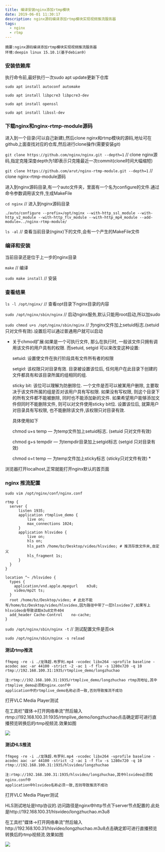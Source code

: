 ```yaml
---
title: 编译安装nginx添加rtmp模块
date: 2019-06-01 11:30:17
description: nginx源码编译添加rtmp模块实现视频推流服务器
tags:
  - nginx
  - rtmp
---
```


    摘要:nginx源码编译添加rtmp模块实现视频推流服务器
    环境:deepin linux 15.10.1(基于debian9)

### 安装依赖库

执行命令前,最好执行一次sudo apt update更新下仓库

`sudo apt install autoconf automake`

`sudo apt install libpcre3 libpcre3-dev`

`sudo apt install openssl`

`sudo apt install libssl-dev`

### 下载nginx和nginx-rtmp-module源码

进入到一个目录(可以自己新建),然后clone nginx和rtmp模块的源码,地址可在github上面查找对应的仓库,然后进行clone操作(需要安装git)

`git clone https://github.com/nginx/nginx.git --depth=1` // clone nginx源码,指定克隆深度depth为1即表示只克隆最近一次commit(clone时间大幅缩短)

`git clone https://github.com/arut/nginx-rtmp-module.git --depth=1` // clone nginx-rtmp-module源码

进入到nginx源码目录,有一个auto文件夹，里面有一个名为configure的文件.通过命令参数调用该文件,生成MakeFile

`cd nginx` // 进入到nginx源码目录

`./auto/configure --prefix=/opt/nginx --with-http_ssl_module --with-http_v2_module --with-http_flv_module --with-http_mp4_module --add-module=../nginx-rtmp-module/`

`ls -al` // 查看当前目录(nginx)下的文件,会有一个产生的MakeFile文件

### 编译和安装

当前目录还是位于上一步的nginx目录

`make` // 编译

`sudo make install` // 安装

### 查看结果

`ls -l /opt/nginx/` // 查看opt目录下nginx目录的内容

`sudo /opt/nginx/sbin/nginx` // 启动nginx服务,默认只能用root启动,所以加sudo

`sudo chmod u+s /opt/nginx/sbin/nginx` // 为nginx文件加上setuid标志.(setuid只对文件有效).设置后可以通过普通用户就可以启动


* 关于chmod扩展:如果是一个可执行文件, 那么在执行时, 一般该文件只拥有调用该文件的用户具有的权限. 而setuid, setgid 可以来改变这种设置:

  setuid: 设置使文件在执行阶段具有文件所有者的权限
  
  setgid: 该权限只对目录有效. 目录被设置该位后, 任何用户在此目录下创建的文件都具有和该目录所属的组相同的组.
  
  sticky bit: 该位可以理解为防删除位. 一个文件是否可以被某用户删除, 主要取决于该文件所属的组是否对该用户具有写权限. 如果没有写权限, 则这个目录下的所有文件都不能被删除, 同时也不能添加新的文件. 如果希望用户能够添加文件但同时不能删除文件, 则可以对文件使用sticky bit位. 设置该位后, 就算用户对目录具有写权限, 也不能删除该文件,该权限只对目录有效.

  具体使用如下

  chmod u+s temp — 为temp文件加上setuid标志. (setuid 只对文件有效)
  
  chmod g+s tempdir — 为tempdir目录加上setgid标志 (setgid 只对目录有效)
  
  chmod o+t temp — 为temp文件加上sticky标志 (sticky只对文件有效) *


浏览器打开localhost,正常就能打开nginx默认的首页面

### nginx 推流配置

`sudo vim /opt/nginx/conf/nginx.conf`

    rtmp {
      server {
          listen 1935;
          application rtmplive_demo {
              live on;
              max_connections 1024;
          }
          application hlsvideo {
              live on;
              hls on;
              hls_path /home/bz/Desktop/video/hlsvideo; # 推流存放文件夹,自定义
              hls_fragment 1s;
          }
      }
    }

    location ^~ /hlsvideo {
      types {
        application/vnd.apple.mpegurl    m3u8;
        video/mp2t ts;
      }
      root /home/bz/Desktop/video; # 此处不能写/home/bz/Desktop/video/hlsvideo,因为路径中带了一层hlsvideo了,如果写上hlsvideo会导致读取m3u8文件404
      add_header Cache-Control    no-cache;
    }

`sudo /opt/nginx/sbin/nginx -t` // 测试配置文件是否ok

`sudo /opt/nginx/sbin/nginx -s reload`

#### 测试rtmp推流

`ffmpeg -re -i ./龙珠超.布罗利.mp4 -vcodec libx264 -vprofile baseline -acodec aac -ar 44100 -strict -2 -ac 1 -f flv -s 1280x720 -q 10 rtmp://192.168.100.31:1935/rtmplive_demo/longzhuchao`

    注:rtmp://192.168.100.31:1935/rtmplive_demo/longzhuchao rtmp流地址,其中rtmplive_demo必须和nginx.conf中
    application中的rtmplive_demo名称必须一致,否则导致推流不成功

打开VLC Media Player测试

在工具栏"媒体->打开网络串流"然后输入rtmp://192.168.100.31:1935/rtmplive_demo/longzhuchao点击确定即可进行直播预览转换后的rtmp视频流.效果如图

![](/images/push_rtmp_res.png)


#### 测试HLS推流

`ffmpeg -re -i ./龙珠超.布罗利.mp4 -vcodec libx264 -vprofile baseline -acodec aac -ar 44100 -strict -2 -ac 1 -f flv -s 1280x720 -q 10 rtmp://192.168.100.31:1935/hlsvideo/longzhuchao`

    注:rtmp://192.168.100.31:1935/hlsvideo/longzhuchao,其中hlsvideo必须和nginx.conf中
    application中hlsvideo名称必须一致,否则导致推流不成功

打开VLC Media Player测试

HLS测试地址是http协议的.访问路径是nginx中http节点下server节点配置的.此处是http://192.168.100.31/hlsvideo/longzhuchao.m3u8

在工具栏"媒体->打开网络串流"然后输入http://192.168.100.31/hlsvideo/longzhuchao.m3u8点击确定即可进行直播预览转换后的rtmp视频流.效果如图

![](/images/m3u8-res.png)